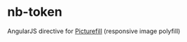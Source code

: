 # nb-token

AngularJS directive for [Picturefill](https://github.com/scottjehl/picturefill) (responsive image polyfill)